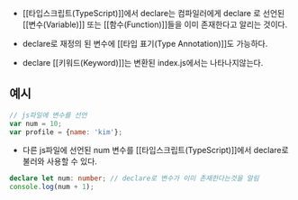 - [[타입스크립트(TypeScript)]]에서 declare는 컴파일러에게 declare 로 선언된 [[변수(Variable)]] 또는 [[함수(Function)]]들을 이미 존재한다고 알리는 것이다.

- declare로 재정의 된 변수에 [[타입 표기(Type Annotation)]]도 가능하다.
- declare [[키워드(Keyword)]]는 변환된 index.js에서는 나타나지않는다.


## 예시

```js
// js파일에 변수를 선언
var num = 10;	
var profile = {name: 'kim'};
```

- 다른 js파일에 선언된 num 변수를 [[타입스크립트(TypeScript)]]에서 declare로 불러와 사용할 수 있다.

```ts
declare let num: number; // declare로 변수가 이미 존재한다는것을 알림
console.log(num + 1);
```

